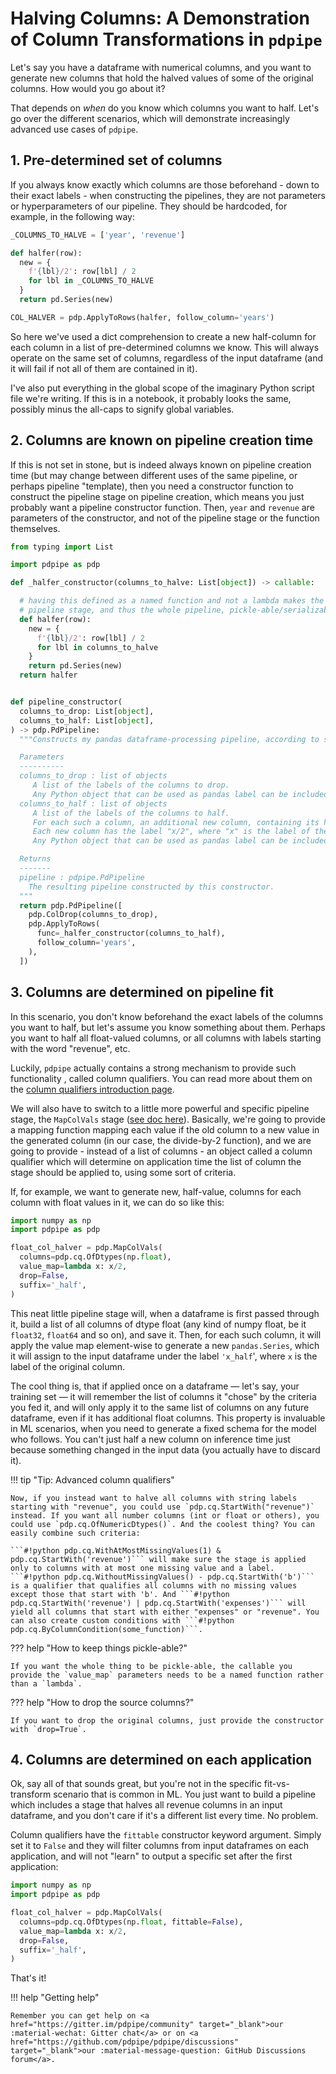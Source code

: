 # Halving Columns: A Demonstration of Column Transformations in `pdpipe`

Let's say you have a dataframe with numerical columns, and you want to generate
new columns that hold the halved values of some of the original columns. How 
would you go about it?

That depends on *when* do you know which columns you want to half. Let's go
over the different scenarios, which will demonstrate increasingly advanced
use cases of `pdpipe`.

## 1. Pre-determined set of columns

If you always know exactly which columns are those beforehand - down to their
exact labels - when constructing the pipelines, they are not parameters or
hyperparameters of our pipeline. They should be hardcoded, for example, in the
following way:

```python
_COLUMNS_TO_HALVE = ['year', 'revenue']

def halfer(row):
  new = {
    f'{lbl}/2': row[lbl] / 2
    for lbl in _COLUMNS_TO_HALVE
  }
  return pd.Series(new)

COL_HALVER = pdp.ApplyToRows(halfer, follow_column='years')
```

So here we've used a dict comprehension to create a new half-column for each column in a list of pre-determined columns we know. This will always operate on the same set of columns, regardless of the input dataframe (and it will fail if not all of them are contained in it).

I've also put everything in the global scope of the imaginary Python script file we're writing. If this is in a notebook, it probably looks the same, possibly minus the all-caps to signify global variables.


## 2. Columns are known on pipeline creation time

If this is not set in stone, but is indeed always known on pipeline creation time (but may change between different uses of the same pipeline, or perhaps pipeline "template), then you need a constructor function to construct the pipeline stage on pipeline creation, which means you just probably want a pipeline constructor function. Then, `year` and `revenue` are parameters of the constructor, and not of the pipeline stage or the function themselves. 

```python
from typing import List

import pdpipe as pdp

def _halfer_constructor(columns_to_halve: List[object]) -> callable:

  # having this defined as a named function and not a lambda makes the resulting
  # pipeline stage, and thus the whole pipeline, pickle-able/serializable
  def halfer(row):
    new = {
      f'{lbl}/2': row[lbl] / 2
      for lbl in columns_to_halve
    }
    return pd.Series(new)
  return halfer


def pipeline_constructor(
  columns_to_drop: List[object],
  columns_to_half: List[object],
) -> pdp.PdPipeline:
  """Constructs my pandas dataframe-processing pipeline, according to some input arguments.

  Parameters
  ----------
  columns_to_drop : list of objects
     A list of the labels of the columns to drop.
     Any Python object that can be used as pandas label can be included in the list.
  columns_to_half : list of objects
     A list of the labels of the columns to half.
     For each such a column, an additional new column, containing its halved values, is generated.
     Each new column has the label "x/2", where "x" is the label of the corresponding original column.
     Any Python object that can be used as pandas label can be included in the list.

  Returns
  -------
  pipeline : pdpipe.PdPipeline
    The resulting pipeline constructed by this constructor.
  """
  return pdp.PdPipeline([
    pdp.ColDrop(columns_to_drop),
    pdp.ApplyToRows(
      func=_halfer_constructor(columns_to_half),
      follow_column='years',
    ),
  ])
```


## 3. Columns are determined on pipeline fit

In this scenario, you don't know beforehand the exact labels of the columns you want to half, but let's assume you know something about them. Perhaps you want to half all float-valued columns, or all columns with labels starting with the word "revenue", etc.

Luckily, `pdpipe` actually contains a strong mechanism to provide such functionality , called column qualifiers. You can read more about them on the [column qualifiers introduction page](https://pdpipe.readthedocs.io/en/latest/starting/cq/).

We will also have to switch to a little more powerful and specific pipeline stage, the `MapColVals` stage ([see doc here](https://pdpipe.readthedocs.io/en/latest/reference/col_generation/#pdpipe.col_generation.MapColVals)). Basically, we're going to provide a mapping function mapping each value if the old column to a new value in the generated column (in our case, the divide-by-2 function), and we are going to provide - instead of a list of columns - an object called a column qualifier which will determine on application time the list of column the stage should be applied to, using some sort of criteria.

If, for example, we want to generate new, half-value, columns for each column with float values in it, we can do so like this:

```python
import numpy as np
import pdpipe as pdp

float_col_halver = pdp.MapColVals(
  columns=pdp.cq.OfDtypes(np.float),
  value_map=lambda x: x/2,
  drop=False,
  suffix='_half',
)
```

This neat little pipeline stage will, when a dataframe is first passed through it, build a list of all columns of dtype float (any kind of numpy float, be it `float32`, `float64` and so on), and save it. Then, for each such column, it will apply the value map element-wise to generate a new `pandas.Series`, which it will assign to the input dataframe under the label `'x_half`', where `x` is the label of the original column.

The cool thing is, that if applied once on a dataframe — let's say, your training set — it will remember the list of columns it "chose" by the criteria you fed it, and will only apply it to the same list of columns on any future dataframe, even if it has additional float columns. This property is invaluable in ML scenarios, when you need to generate a fixed schema for the model who follows. You can't just half a new column on inference time just because something changed in the input data (you actually have to discard it).

!!! tip "Tip: Advanced column qualifiers"

    Now, if you instead want to halve all columns with string labels starting with "revenue", you could use `pdp.cq.StartWith("revenue")` instead. If you want all number columns (int or float or others), you could use `pdp.cq.OfNumericDtypes()`. And the coolest thing? You can easily combine such criteria:

    ```#!python pdp.cq.WithAtMostMissingValues(1) & pdp.cq.StartWith('revenue')``` will make sure the stage is applied only to columns with at most one missing value and a label. ```#!python pdp.cq.WithoutMissingValues() - pdp.cq.StartWith('b')``` is a qualifier that qualifies all columns with no missing values except those that start with 'b'. And ```#!python pdp.cq.StartWith('revenue') | pdp.cq.StartWith('expenses')``` will yield all columns that start with either "expenses" or "revenue". You can also create custom conditions with ```#!python pdp.cq.ByColumnCondition(some_function)```.

??? help "How to keep things pickle-able?"

    If you want the whole thing to be pickle-able, the callable you provide the `value_map` parameters needs to be a named function rather than a `lambda`.

??? help "How to drop the source columns?"

    If you want to drop the original columns, just provide the constructor
    with `drop=True`.


## 4. Columns are determined on each application

Ok, say all of that sounds great, but you're not in the specific fit-vs-transform scenario that is common in ML. You just want to build a pipeline which includes a stage that halves all revenue columns in an input dataframe, and you don't care if it's a different list every time. No problem.

Column qualifiers have the `fittable` constructor keyword argument. Simply set it to `False` and they will filter columns from input dataframes on each application, and will not "learn" to output a specific set after the first application:

```python
import numpy as np
import pdpipe as pdp

float_col_halver = pdp.MapColVals(
  columns=pdp.cq.OfDtypes(np.float, fittable=False),
  value_map=lambda x: x/2,
  drop=False,
  suffix='_half',
)
```

That's it!

!!! help "Getting help"

    Remember you can get help on <a href="https://gitter.im/pdpipe/community" target="_blank">our :material-wechat: Gitter chat</a> or on <a href="https://github.com/pdpipe/pdpipe/discussions" target="_blank">our :material-message-question: GitHub Discussions forum</a>.
